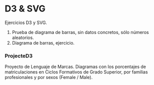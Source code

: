 # D3 & SVG

Ejercicios D3 y SVG.

1. Prueba de diagrama de barras, sin datos concretos, sólo números aleatorios.
2. Diagrama de barras, ejercicio.


### ProjecteD3

Proyecto de Lenguaje de Marcas.
    Diagramas con los porcentajes de matriculaciones en Ciclos Formativos de Grado Superior, por familias profesionales y por sexos (Female / Male).
